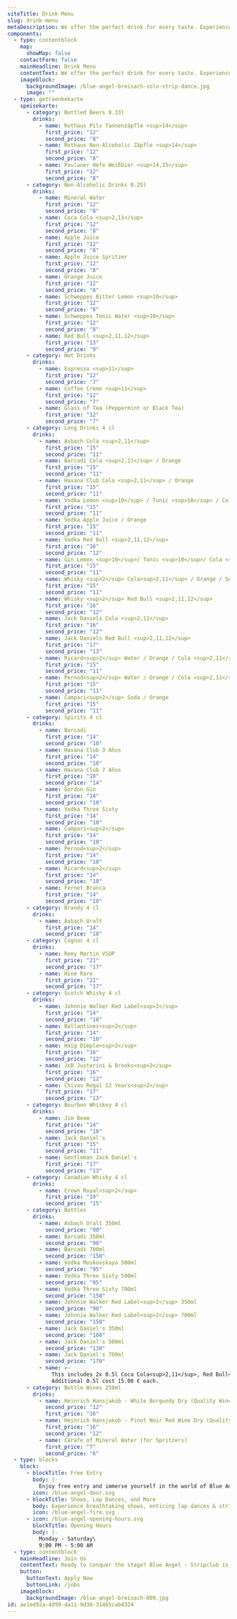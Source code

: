 ```yaml
---
siteTitle: Drink Menu
slug: drink-menu
metaDescription: We offer the perfect drink for every taste. Experience exquisite delights with our exquisite drink menu at Blue Angel.
components:
  - type: contentblock
    map:
      showMap: false
    contactForm: false
    mainHeadline: Drink Menu
    contentText: We offer the perfect drink for every taste. Experience exquisite delights with our exquisite drink menu at Blue Angel.
    imageblock:
      backgroundImage: /blue-angel-breisach-solo-strip-dance.jpg
      image: ""
  - type: getraenkekarte
    speisekarte:
      - category: Bottled Beers 0.33l
        drinks:
          - name: Rothaus Pils Tannenzäpfle <sup>14</sup>
            first_price: "12"
            second_price: "8"
          - name: Rothaus Non-Alcoholic Zäpfle <sup>14</sup>
            first_price: "12"
            second_price: "8"
          - name: Paulaner Hefe Weißbier <sup>14,15</sup>
            first_price: "12"
            second_price: "8"
      - category: Non-Alcoholic Drinks 0.25l
        drinks:
          - name: Mineral Water
            first_price: "12"
            second_price: "8"
          - name: Coca Cola <sup>2,11</sup>
            first_price: "12"
            second_price: "8"
          - name: Apple Juice
            first_price: "12"
            second_price: "8"
          - name: Apple Juice Spritzer
            first_price: "12"
            second_price: "8"
          - name: Orange Juice
            first_price: "12"
            second_price: "8"
          - name: Schweppes Bitter Lemon <sup>10</sup>
            first_price: "12"
            second_price: "8"
          - name: Schweppes Tonic Water <sup>10</sup>
            first_price: "12"
            second_price: "8"
          - name: Red Bull <sup>2,11,12</sup>
            first_price: "13"
            second_price: "9"
      - category: Hot Drinks
        drinks:
          - name: Espresso <sup>11</sup>
            first_price: "12"
            second_price: "7"
          - name: Coffee Creme <sup>11</sup>
            first_price: "12"
            second_price: "7"
          - name: Glass of Tea (Peppermint or Black Tea)
            first_price: "12"
            second_price: "7"
      - category: Long Drinks 4 cl
        drinks:
          - name: Asbach Cola <sup>2,11</sup>
            first_price: "15"
            second_price: "11"
          - name: Barcadi Cola <sup>2,11</sup> / Orange
            first_price: "15"
            second_price: "11"
          - name: Havana Club Cola <sup>2,11</sup> / Orange
            first_price: "15"
            second_price: "11"
          - name: Vodka Lemon <sup>10</sup> / Tonic <sup>10</sup> / Cola <sup>2,11</sup>
            first_price: "15"
            second_price: "11"
          - name: Vodka Apple Juice / Orange
            first_price: "15"
            second_price: "11"
          - name: Vodka Red Bull <sup>2,11,12</sup>
            first_price: "16"
            second_price: "12"
          - name: Gin Lemon <sup>10</sup>/ Tonic <sup>10</sup>/ Cola <sup>2,11</sup>/ Orange
            first_price: "15"
            second_price: "11"
          - name: Whisky <sup>2</sup> Cola<sup>2,11</sup> / Orange / Soda / Apple Juice
            first_price: "15"
            second_price: "11"
          - name: Whisky <sup>2</sup> Red Bull <sup>2,11,12</sup>
            first_price: "16"
            second_price: "12"
          - name: Jack Daniels Cola <sup>2,11</sup>
            first_price: "16"
            second_price: "12"
          - name: Jack Daniels Red Bull <sup>2,11,12</sup>
            first_price: "17"
            second_price: "13"
          - name: Ricard<sup>2</sup> Water / Orange / Cola <sup>2,11</sup>
            first_price: "15"
            second_price: "11"
          - name: Pernod<sup>2</sup> Water / Orange / Cola <sup>2,11</sup>
            first_price: "15"
            second_price: "11"
          - name: Campari<sup>2</sup> Soda / Orange
            first_price: "15"
            second_price: "11"
      - category: Spirits 4 cl
        drinks:
          - name: Barcadi
            first_price: "14"
            second_price: "10"
          - name: Havana Club 3 Años
            first_price: "14"
            second_price: "10"
          - name: Havana Club 7 Años
            first_price: "18"
            second_price: "14"
          - name: Gordon Gin
            first_price: "14"
            second_price: "10"
          - name: Vodka Three Sixty
            first_price: "14"
            second_price: "10"
          - name: Campari<sup>2</sup>
            first_price: "14"
            second_price: "10"
          - name: Pernod<sup>2</sup>
            first_price: "14"
            second_price: "10"
          - name: Ricard<sup>2</sup>
            first_price: "14"
            second_price: "10"
          - name: Fernet Branca
            first_price: "14"
            second_price: "10"
      - category: Brandy 4 cl
        drinks:
          - name: Asbach Uralt
            first_price: "14"
            second_price: "10"
      - category: Cognac 4 cl
        drinks:
          - name: Remy Martin VSOP
            first_price: "21"
            second_price: "17"
          - name: Hine Rare
            first_price: "21"
            second_price: "17"
      - category: Scotch Whisky 4 cl
        drinks:
          - name: Johnnie Walker Red Label<sup>2</sup>
            first_price: "14"
            second_price: "10"
          - name: Ballantines<sup>2</sup>
            first_price: "14"
            second_price: "10"
          - name: Haig Dimple<sup>2</sup>
            first_price: "16"
            second_price: "12"
          - name: JεB Justerini & Brooks<sup>2</sup>
            first_price: "16"
            second_price: "12"
          - name: Chivas Regal 12 Years<sup>2</sup>
            first_price: "17"
            second_price: "13"
      - category: Bourbon Whiskey 4 cl
        drinks:
          - name: Jim Beam
            first_price: "14"
            second_price: "10"
          - name: Jack Daniel's
            first_price: "15"
            second_price: "11"
          - name: Gentleman Jack Daniel's
            first_price: "17"
            second_price: "13"
      - category: Canadian Whisky 4 cl
        drinks:
          - name: Crown Royal<sup>2</sup>
            first_price: "19"
            second_price: "15"
      - category: Bottles
        drinks:
          - name: Asbach Uralt 350ml
            second_price: "90"
          - name: Barcadi 350ml
            second_price: "90"
          - name: Barcadi 700ml
            second_price: "150"
          - name: Vodka Moskovskaya 500ml
            second_price: "95"
          - name: Vodka Three Sixty 500ml
            second_price: "95"
          - name: Vodka Three Sixty 700ml
            second_price: "150"
          - name: Johnnie Walker Red Label<sup>2</sup> 350ml
            second_price: "90"
          - name: Johnnie Walker Red Label<sup>2</sup> 700ml
            second_price: "150"
          - name: Jack Daniel's 350ml
            second_price: "100"
          - name: Jack Daniel's 500ml
            second_price: "130"
          - name: Jack Daniel's 700ml
            second_price: "170"
          - name: >-
              This includes 2x 0.5l Coca Cola<sup>2,11</sup>, Red Bull<sup>2,11,12</sup>, Schweppes Bitter Lemon<sup>10</sup>, Schweppes Tonic Water<sup>10</sup>, Orange Juice, or Apple Juice for 0.35l / 0.5l bottles, and 3x 0.5l for 0.7l bottles, free of charge.
              Additional 0.5l cost 15.00 € each.
      - category: Bottle Wines 250ml
        drinks:
          - name: Heinrich Hansjakob - White Burgundy Dry (Quality Wine)
            second_price: "12"
            first_price: "16"
          - name: Heinrich Hansjakob - Pinot Noir Red Wine Dry (Quality Wine)
            first_price: "16"
            second_price: "12"
          - name: Carafe of Mineral Water (for Spritzers)
            first_price: "7"
            second_price: "6"
  - type: blocks
    block:
      - blockTitle: Free Entry
        body: |-
          Enjoy free entry and immerse yourself in the world of Blue Angel - Stripclub.
        icon: /blue-angel-door.svg
      - blockTitle: Shows, Lap Dances, and More
        body: Experience breathtaking shows, enticing lap dances & striptease, and much more with our girls.
        icon: /blue-angel-fire.svg
      - icon: /blue-angel-opening-hours.svg
        blockTitle: Opening Hours
        body: |-
          Monday - Saturday\
          9:00 PM - 5:00 AM
  - type: contentblock
    mainHeadline: Join Us
    contentText: Ready to conquer the stage? Blue Angel - Stripclub is looking for talented dancers who want to bring their art to life with us. Become part of our alluring world and ignite your passion on stage. Apply today for an exciting career at Blue Angel.
    button:
      buttonText: Apply Now
      buttonLink: /jobs
    imageblock:
      backgroundImage: /blue-angel-breisach-009.jpg
id: ae1ed92a-4d99-4a11-9d30-31465cab4324
---
```

